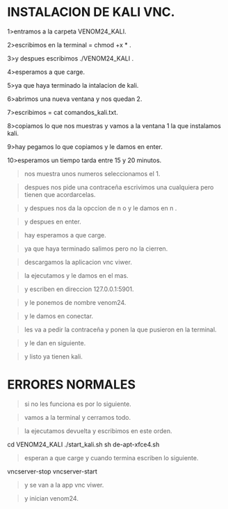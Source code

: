 # INSTALACION DE KALI VNC.

1>entramos a la carpeta VENOM24_KALI.

2>escribimos en la terminal = chmod +x * .

3>y despues escribimos ./VENOM24_KALI .

4>esperamos a que carge.

5>ya que haya terminado la intalacion de kali.

6>abrimos una nueva ventana y nos quedan 2.

7>escribimos = cat comandos_kali.txt.

8>copiamos lo que nos muestras y vamos a la ventana 1 la que instalamos kali.

9>hay pegamos lo que copiamos y le damos en enter.

10>esperamos un tiempo tarda entre 15 y 20 minutos.

>nos muestra unos numeros seleccionamos el 1.

>despues nos pide una contraceña escrivimos una cualquiera pero tienen que acordarcelas.

> y despues nos da la opccion de n o y le damos en n .

>y despues en enter.

>hay esperamos a que carge.

>ya que haya terminado salimos pero no la cierren.

>descargamos la aplicacion vnc viwer.

>la ejecutamos y le damos en el mas.

>y escriben en direccion 127.0.0.1:5901.

>y le ponemos de nombre venom24.

>y le damos en conectar.

>les va a pedir la contraceña y ponen la que pusieron en la terminal.

> y le dan en siguiente.

>y listo ya tienen kali.

# ERRORES NORMALES

> si no les funciona es por lo siguiente.

>vamos a la terminal y cerramos todo.

>la ejecutamos devuelta y escribimos en este orden.

cd VENOM24_KALI
./start_kali.sh
sh de-apt-xfce4.sh

>esperan a que carge y cuando termina escriben lo siguiente.

vncserver-stop
vncserver-start

>y se van a la app vnc viwer.

>y inician venom24.
